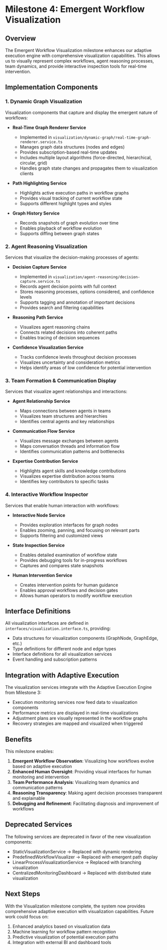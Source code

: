 # Milestone 4: Emergent Workflow Visualization

## Overview
The Emergent Workflow Visualization milestone enhances our adaptive execution engine with comprehensive visualization capabilities. This allows us to visually represent complex workflows, agent reasoning processes, team dynamics, and provide interactive inspection tools for real-time intervention.

## Implementation Components

### 1. Dynamic Graph Visualization
Visualization components that capture and display the emergent nature of workflows:

- **Real-Time Graph Renderer Service**
  - Implemented in `visualization/dynamic-graph/real-time-graph-renderer.service.ts`
  - Manages graph data structures (nodes and edges)
  - Provides subscription-based real-time updates
  - Includes multiple layout algorithms (force-directed, hierarchical, circular, grid)
  - Handles graph state changes and propagates them to visualization clients

- **Path Highlighting Service**
  - Highlights active execution paths in workflow graphs
  - Provides visual tracking of current workflow state
  - Supports different highlight types and styles

- **Graph History Service**
  - Records snapshots of graph evolution over time
  - Enables playback of workflow evolution
  - Supports diffing between graph states

### 2. Agent Reasoning Visualization
Services that visualize the decision-making processes of agents:

- **Decision Capture Service**
  - Implemented in `visualization/agent-reasoning/decision-capture.service.ts`
  - Records agent decision points with full context
  - Stores reasoning processes, options considered, and confidence levels
  - Supports tagging and annotation of important decisions
  - Provides search and filtering capabilities

- **Reasoning Path Service**
  - Visualizes agent reasoning chains
  - Connects related decisions into coherent paths
  - Enables tracing of decision sequences

- **Confidence Visualization Service**
  - Tracks confidence levels throughout decision processes
  - Visualizes uncertainty and consideration metrics
  - Helps identify areas of low confidence for potential intervention

### 3. Team Formation & Communication Display
Services that visualize agent relationships and interactions:

- **Agent Relationship Service**
  - Maps connections between agents in teams
  - Visualizes team structures and hierarchies
  - Identifies central agents and key relationships

- **Communication Flow Service**
  - Visualizes message exchanges between agents
  - Maps conversation threads and information flow
  - Identifies communication patterns and bottlenecks

- **Expertise Contribution Service**
  - Highlights agent skills and knowledge contributions
  - Visualizes expertise distribution across teams
  - Identifies key contributors to specific tasks

### 4. Interactive Workflow Inspector
Services that enable human interaction with workflows:

- **Interactive Node Service**
  - Provides exploration interfaces for graph nodes
  - Enables zooming, panning, and focusing on relevant parts
  - Supports filtering and customized views

- **State Inspection Service**
  - Enables detailed examination of workflow state
  - Provides debugging tools for in-progress workflows
  - Captures and compares state snapshots

- **Human Intervention Service**
  - Creates intervention points for human guidance
  - Enables approval workflows and decision gates
  - Allows human operators to modify workflow execution

## Interface Definitions
All visualization interfaces are defined in `interfaces/visualization.interface.ts`, providing:

- Data structures for visualization components (GraphNode, GraphEdge, etc.)
- Type definitions for different node and edge types
- Interface definitions for all visualization services
- Event handling and subscription patterns

## Integration with Adaptive Execution
The visualization services integrate with the Adaptive Execution Engine from Milestone 3:

- Execution monitoring services now feed data to visualization components
- Performance metrics are displayed in real-time visualizations
- Adjustment plans are visually represented in the workflow graphs
- Recovery strategies are mapped and visualized when triggered

## Benefits
This milestone enables:

1. **Emergent Workflow Observation**: Visualizing how workflows evolve based on adaptive execution
2. **Enhanced Human Oversight**: Providing visual interfaces for human monitoring and intervention
3. **Team Performance Analysis**: Visualizing team dynamics and communication patterns
4. **Reasoning Transparency**: Making agent decision processes transparent and explainable
5. **Debugging and Refinement**: Facilitating diagnosis and improvement of workflows

## Deprecated Services
The following services are deprecated in favor of the new visualization components:

- StaticVisualizationService → Replaced with dynamic rendering
- PredefinedWorkflowVisualizer → Replaced with emergent path display
- LinearProcessVisualizationService → Replaced with branching visualization
- CentralizedMonitoringDashboard → Replaced with distributed state visualization

## Next Steps
With the Visualization milestone complete, the system now provides comprehensive adaptive execution with visualization capabilities. Future work could focus on:

1. Enhanced analytics based on visualization data
2. Machine learning for workflow pattern recognition
3. Predictive visualization of potential execution paths
4. Integration with external BI and dashboard tools 
